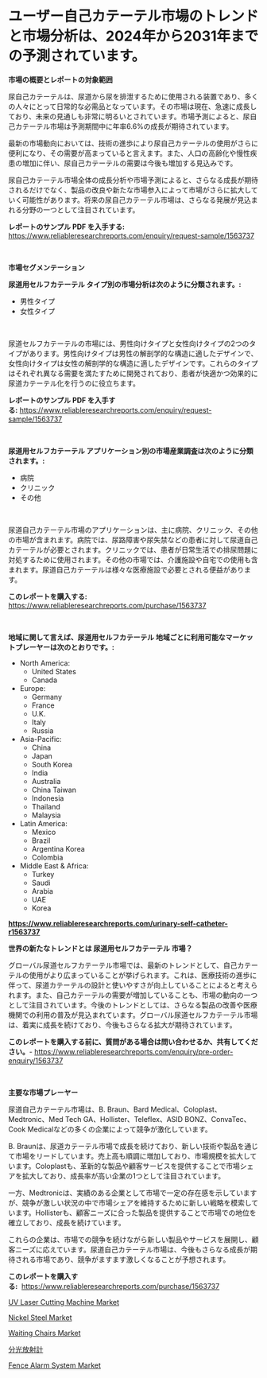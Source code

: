 <p><h1>ユーザー自己カテーテル市場のトレンドと市場分析は、2024年から2031年までの予測されています。</h1></p><p><strong>市場の概要とレポートの対象範囲</strong></p>
<p><p>尿自己カテーテルは、尿道から尿を排泄するために使用される装置であり、多くの人々にとって日常的な必需品となっています。その市場は現在、急速に成長しており、未来の見通しも非常に明るいとされています。市場予測によると、尿自己カテーテル市場は予測期間中に年率6.6%の成長が期待されています。</p><p>最新の市場動向においては、技術の進歩により尿自己カテーテルの使用がさらに便利になり、その需要が高まっていると言えます。また、人口の高齢化や慢性疾患の増加に伴い、尿自己カテーテルの需要は今後も増加する見込みです。</p><p>尿自己カテーテル市場全体の成長分析や市場予測によると、さらなる成長が期待されるだけでなく、製品の改良や新たな市場参入によって市場がさらに拡大していく可能性があります。将来の尿自己カテーテル市場は、さらなる発展が見込まれる分野の一つとして注目されています。</p></p>
<p><strong>レポートのサンプル PDF を入手する:</strong> <a href="https://www.reliableresearchreports.com/enquiry/request-sample/1563737">https://www.reliableresearchreports.com/enquiry/request-sample/1563737</a></p>
<p>&nbsp;</p>
<p><strong>市場セグメンテーション</strong></p>
<p><strong>尿道用セルフカテーテル タイプ別の市場分析は次のように分類されます。:</strong></p>
<p><ul><li>男性タイプ</li><li>女性タイプ</li></ul></p>
<p>&nbsp;</p>
<p><p>尿道セルフカテーテルの市場には、男性向けタイプと女性向けタイプの2つのタイプがあります。男性向けタイプは男性の解剖学的な構造に適したデザインで、女性向けタイプは女性の解剖学的な構造に適したデザインです。これらのタイプはそれぞれ異なる需要を満たすために開発されており、患者が快適かつ効果的に尿道カテーテル化を行うのに役立ちます。</p></p>
<p><strong>レポートのサンプル PDF を入手する:</strong>&nbsp;<a href="https://www.reliableresearchreports.com/enquiry/request-sample/1563737">https://www.reliableresearchreports.com/enquiry/request-sample/1563737</a></p>
<p>&nbsp;</p>
<p><strong> 尿道用セルフカテーテル アプリケーション別の市場産業調査は次のように分類されます。:</strong></p>
<p><ul><li>病院</li><li>クリニック</li><li>その他</li></ul></p>
<p>&nbsp;</p>
<p><p>尿道自己カテーテル市場のアプリケーションは、主に病院、クリニック、その他の市場が含まれます。病院では、尿路障害や尿失禁などの患者に対して尿道自己カテーテルが必要とされます。クリニックでは、患者が日常生活での排尿問題に対処するために使用されます。その他の市場では、介護施設や自宅での使用も含まれます。尿道自己カテーテルは様々な医療施設で必要とされる便益があります。</p></p>
<p><strong>このレポートを購入する:</strong>&nbsp; <a href="https://www.reliableresearchreports.com/purchase/1563737">https://www.reliableresearchreports.com/purchase/1563737</a></p>
<p>&nbsp;</p>
<p><strong>地域に関して言えば、尿道用セルフカテーテル 地域ごとに利用可能なマーケットプレーヤーは次のとおりです。:</strong></p>
<p><ul>
    <li>
        North America:
        <ul>
            <li>United States</li>
            <li>Canada</li>
        </ul>
    </li>
    <li>
        Europe:
        <ul>
            <li>Germany</li>
            <li>France</li>
            <li>U.K.</li>
            <li>Italy</li>
            <li>Russia</li>
        </ul>
    </li>
    <li>
        Asia-Pacific:
        <ul>
            <li>China</li>
            <li>Japan</li>
            <li>South Korea</li>
            <li>India</li>
            <li>Australia</li>
            <li>China Taiwan</li>
            <li>Indonesia</li>
            <li>Thailand</li>
            <li>Malaysia</li>
        </ul>
    </li>
    <li>
        Latin America:
        <ul>
            <li>Mexico</li>
            <li>Brazil</li>
            <li>Argentina Korea</li>
            <li>Colombia</li>
        </ul>
    </li>
    <li>
        Middle East & Africa:
        <ul>
            <li>Turkey</li>
            <li>Saudi</li>
            <li>Arabia</li>
            <li>UAE</li>
            <li>Korea</li>
        </ul>
    </li>
    </ul></p>
<p><strong><a href="https://www.reliableresearchreports.com/urinary-self-catheter-r1563737">https://www.reliableresearchreports.com/urinary-self-catheter-r1563737</a></strong>&nbsp;</p>
<p><strong>世界の新たなトレンドとは 尿道用セルフカテーテル 市場？</strong></p>
<p><p>グローバル尿道セルフカテーテル市場では、最新のトレンドとして、自己カテーテルの使用がより広まっていることが挙げられます。これは、医療技術の進歩に伴って、尿道カテーテルの設計と使いやすさが向上していることによると考えられます。また、自己カテーテルの需要が増加していることも、市場の動向の一つとして注目されています。今後のトレンドとしては、さらなる製品の改善や医療機関での利用の普及が見込まれています。グローバル尿道セルフカテーテル市場は、着実に成長を続けており、今後もさらなる拡大が期待されています。</p></p>
<p><strong>このレポートを購入する前に、質問がある場合は問い合わせるか、共有してください。</strong>- <a href="https://www.reliableresearchreports.com/enquiry/pre-order-enquiry/1563737">https://www.reliableresearchreports.com/enquiry/pre-order-enquiry/1563737</a></p>
<p>&nbsp;</p>
<p><strong>主要な市場プレーヤー</strong></p>
<p><p>尿道自己カテーテル市場は、B. Braun、Bard Medical、Coloplast、Medtronic、Med Tech GA、Hollister、Teleflex、ASID BONZ、ConvaTec、Cook Medicalなどの多くの企業によって競争が激化しています。</p><p>B. Braunは、尿道カテーテル市場で成長を続けており、新しい技術や製品を通じて市場をリードしています。売上高も順調に増加しており、市場規模を拡大しています。Coloplastも、革新的な製品や顧客サービスを提供することで市場シェアを拡大しており、成長率が高い企業の1つとして注目されています。</p><p>一方、Medtronicは、実績のある企業として市場で一定の存在感を示していますが、競争が激しい状況の中で市場シェアを維持するために新しい戦略を模索しています。Hollisterも、顧客ニーズに合った製品を提供することで市場での地位を確立しており、成長を続けています。</p><p>これらの企業は、市場での競争を続けながら新しい製品やサービスを展開し、顧客ニーズに応えています。尿道自己カテーテル市場は、今後もさらなる成長が期待される市場であり、競争がますます激しくなることが予想されます。</p></p>
<p><strong>このレポートを購入する:</strong>&nbsp;&nbsp;<a href="https://www.reliableresearchreports.com/purchase/1563737">https://www.reliableresearchreports.com/purchase/1563737</a></p>
<p><p><a href="https://github.com/markusgodoy/Market-Research-Report-List-2/blob/main/uv-laser-cutting-machine-market.md">UV Laser Cutting Machine Market</a></p><p><a href="https://issuu.com/reportprime-2/docs/nickel-steel-market-size-2030.pptx">Nickel Steel Market</a></p><p><a href="https://www.linkedin.com/pulse/waiting-chairs-market-size-cagr-trends-2024-2030-inside-report-g348e?trackingId=aIlG7y4c3vKNYSQdOS%2BrPA%3D%3D">Waiting Chairs Market</a></p><p><a href="https://github.com/nxboeu02965442/Market-Research-Report-List-1/blob/main/556279529804.md">分光放射計</a></p><p><a href="https://github.com/arionmp/Market-Research-Report-List-2/blob/main/fence-alarm-system-market.md">Fence Alarm System Market</a></p></p>